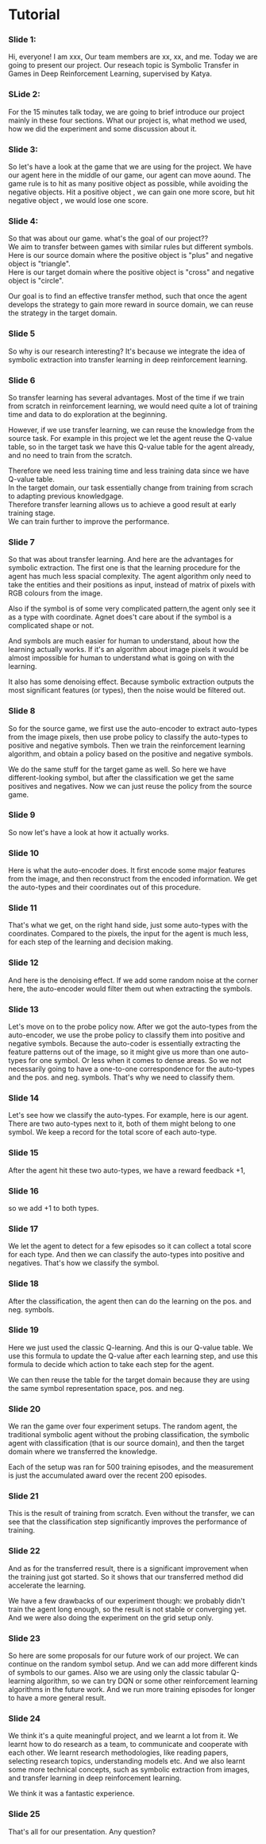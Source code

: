 # Tutorial
### Slide 1: <br>
Hi, everyone! I am xxx, Our team members are xx, xx, and me.
Today we are going to present our project.
Our reseach topic is Symbolic Transfer in Games in Deep Reinforcement Learning, supervised by Katya. <br>


### SLide 2:
For the 15 minutes talk today, we are going to brief introduce our project mainly in these four sections.
What our project is, what method we used, how we did the experiment and some discussion about it.


### Slide 3: <br>
So let's have a look at the game that we are using for the project.
We have our agent here in the middle of our game, our agent can move aound. 
The game rule is to hit as many positive object as possible, while avoiding the negative objects. Hit a positive object , we can gain one more score, but hit negative object , we would lose one score. <br> 


### Slide 4: <br>
So that was about our game. what's the goal of our project??<br>
We aim to transfer between games with similar rules but different symbols.<br>
Here is our source domain where the positive object is "plus" and negative object is "triangle".<br>
Here is our target domain where the positive object is "cross" and negative object is "circle".<br>

Our goal is to find an effective transfer method,
such that once the agent develops the strategy to gain more reward in source domain,
we can reuse the strategy in the target domain.


### Slide 5
So why is our research interesting?
It's because we integrate the idea of symbolic extraction into transfer learning in deep reinforcement learning.


### Slide 6
So transfer learning has several advantages. Most of the time if we train from scratch in reinforcement learning,
we would need quite a lot of training time and data to do exploration at the beginning.

However, if we use transfer learning, we can reuse the knowledge from the source task.
For example in this project we let the agent reuse the Q-value table,
so in the target task we have this Q-value table for the agent already,
and no need to train from the scratch.

Therefore we need less training time and less training data since we have Q-value table. <br>
In the target domain, our task essentially change from training from scrach to adapting previous knowledgage.  <br>
Therefore transfer learning allows us to achieve a good result at early training stage. <br>
We can train further to improve the performance. 


### Slide 7
So that was about transfer learning.
And here are the advantages for symbolic extraction.
The first one is that the learning procedure for the agent has much less spacial complexity.
The agent algorithm only need to take the entities and their positions as input, instead of matrix of pixels with RGB colours from the image.

Also if the symbol is of some very complicated pattern,the agent only see it as a type with coordinate.
Agnet does't care about if the symbol is a complicated shape or not.

And symbols are much easier for human to understand, about how the learning actually works.
If it's an algorithm about image pixels it would be almost impossible for human to understand what is going on with the learning.

It also has some denoising effect.
Because symbolic extraction outputs the most significant features (or types), then the noise would be filtered out.


### Slide 8
So for the source game, we first use the auto-encoder to extract auto-types from the image pixels,
then use probe policy to classify the auto-types to positive and negative symbols.
Then we train the reinforcement learning algorithm, and obtain a policy based on the positive and negative symbols.

We do the same stuff for the target game as well. So here we have different-looking symbol,
but after the classification we get the same positives and negatives.
Now we can just reuse the policy from the source game.


### Slide 9
So now let's have a look at how it actually works.


### Slide 10
Here is what the auto-encoder does. It first encode some major features from the image,
and then reconstruct from the encoded information.
We get the auto-types and their coordinates out of this procedure.


### Slide 11
That's what we get, on the right hand side, just some auto-types with the coordinates.
Compared to the pixels, the input for the agent is much less, for each step of the learning and decision making.


### Slide 12
And here is the denoising effect.
If we add some random noise at the corner here, the auto-encoder would filter them out when extracting the symbols.


### Slide 13
Let's move on to the probe policy now.
After we got the auto-types from the auto-encoder, we use the probe policy to classify them into positive and negative symbols.
Because the auto-coder is essentially extracting the feature patterns out of the image,
so it might give us more than one auto-types for one symbol. Or less when it comes to dense areas.
So we not necessarily going to have a one-to-one correspondence for the auto-types and the pos. and neg. symbols.
That's why we need to classify them.


### Slide 14
Let's see how we classify the auto-types.
For example, here is our agent. There are two auto-types next to it, both of them might belong to one symbol.
We keep a record for the total score of each auto-type.

### Slide 15
After the agent hit these two auto-types, we have a reward feedback +1,

### Slide 16
so we add +1 to both types.


### Slide 17
We let the agent to detect for a few episodes so it can collect a total score for each type.
And then we can classify the auto-types into positive and negatives.
That's how we classify the symbol.


### Slide 18
After the classification, the agent then can do the learning on the pos. and neg. symbols.


### Slide 19
Here we just used the classic Q-learning. And this is our Q-value table.
We use this formula to update the Q-value after each learning step,
and use this formula to decide which action to take each step for the agent.

We can then reuse the table for the target domain because they are using the same symbol representation space, pos. and neg.


### Slide 20
We ran the game over four experiment setups.
The random agent,
the traditional symbolic agent without the probing classification,
the symbolic agent with classification (that is our source domain),
and then the target domain where we transferred the knowledge.

Each of the setup was ran for 500 training episodes, and the measurement is just the accumulated award over the recent 200 episodes.


### Slide 21
This is the result of training from scratch.
Even without the transfer, we can see that the classification step significantly improves the performance of training.


### Slide 22
And as for the transferred result, there is a significant improvement when the training just got started.
So it shows that our transferred method did accelerate the learning.

We have a few drawbacks of our experiment though:
we probably didn't train the agent long enough, so the result is not stable or converging yet.
And we were also doing the experiment on the grid setup only.


### Slide 23
So here are some proposals for our future work of our project.
We can continue on the random symbol setup.
And we can add more different kinds of symbols to our games.
Also we are using only the classic tabular Q-learning algorithm, so we can try DQN or some other reinforcement learning algorithms in the future work.
And we run more training episodes for longer to have a more general result.



### Slide 24
We think it's a quite meaningful project, and we learnt a lot from it.
We learnt how to do research as a team, to communicate and cooperate with each other.
We learnt research methodologies, like reading papers, selecting research topics, understanding models etc.
And we also learnt some more technical concepts, such as symbolic extraction from images, and transfer learning in deep reinforcement learning.

We think it was a fantastic experience.


### Slide 25
That's all for our presentation. Any question?
